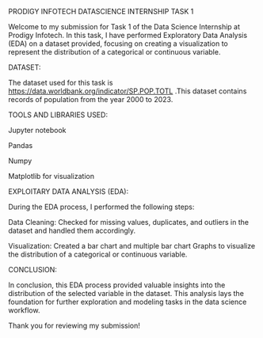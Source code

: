 
PRODIGY INFOTECH DATASCIENCE INTERNSHIP TASK 1

Welcome to my submission for Task 1 of the Data Science Internship at Prodigy Infotech. In this task, I have performed Exploratory Data Analysis (EDA) on a dataset provided, focusing on creating a visualization to represent the distribution of a categorical or continuous variable.

DATASET:

The dataset used for this task is https://data.worldbank.org/indicator/SP.POP.TOTL .This dataset contains records of population from the year 2000 to 2023.

TOOLS AND LIBRARIES USED:

Jupyter notebook

Pandas

Numpy

Matplotlib for visualization

EXPLOITARY DATA ANALYSIS (EDA):

During the EDA process, I performed the following steps:

Data Cleaning: Checked for missing values, duplicates, and outliers in the dataset and handled them accordingly.

Visualization: Created a bar chart and multiple bar chart Graphs to visualize the distribution of a categorical or continuous variable.

CONCLUSION:

In conclusion, this EDA process provided valuable insights into the distribution of the selected variable in the dataset. This analysis lays the foundation for further exploration and modeling tasks in the data science workflow.

Thank you for reviewing my submission!

